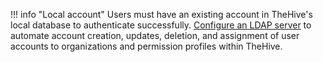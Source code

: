 !!! info "Local account"
    Users must have an existing account in TheHive's local database to authenticate successfully. [Configure an LDAP server](/thehive/administration/ldap/configure-ldap-server/) to automate account creation, updates, deletion, and assignment of user accounts to organizations and permission profiles within TheHive.